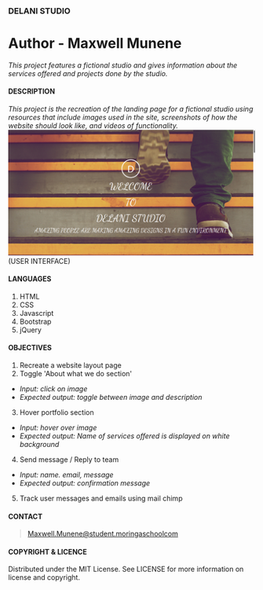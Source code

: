 ### **DELANI STUDIO**
# **Author - Maxwell Munene**
_This project features a fictional studio and gives information about the services offered and projects done by the studio._

#### **DESCRIPTION**
*This project is the recreation of the landing page for a fictional studio using resources that include images used in the site, screenshots of how the website should look like, and videos of functionality.*
![USER INTERFACE](images/homepage.png) (USER INTERFACE)

#### **LANGUAGES**
1. HTML
2. CSS
3. Javascript
4. Bootstrap
5. jQuery

#### **OBJECTIVES**
1. Recreate a website layout page
2. Toggle 'About what we do section'
* _Input: click on image_
* _Expected output: toggle between image and description_
3. Hover portfolio section
* _Input: hover over image_
* _Expected output: Name of services offered is displayed on white background_
4. Send message / Reply to team
* _Input: name. email, message_
* _Expected output: confirmation message_
5. Track user messages and emails using mail chimp

#### **CONTACT**
>Maxwell.Munene@student.moringaschoolcom <br>

#### **COPYRIGHT & LICENCE**
Distributed under the MIT License. See LICENSE for more information on license and copyright.
